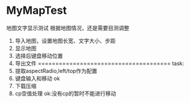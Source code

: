 # MyMapTest
地图文字显示测试
根据地图情况，还是需要目测调整
1. 导入地图，设置地图长宽、文字大小、步距
2. 显示地图
3. 选择后键盘移动位置
4. 导出文件
======================================
task:  
1. 提取aspectRadio,left/top作为配置
2. 键盘输入和移动 ok
3. 下载压缩
4. cp空值处理 ok:没有cp的暂时不能进行移动